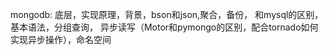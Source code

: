 mongodb:
底层，实现原理，背景，bson和json,聚合，备份，
和mysql的区别，基本语法，分组查询，
异步读写（Motor和pymongo的区别，配合tornado如何实现异步操作），命名空间